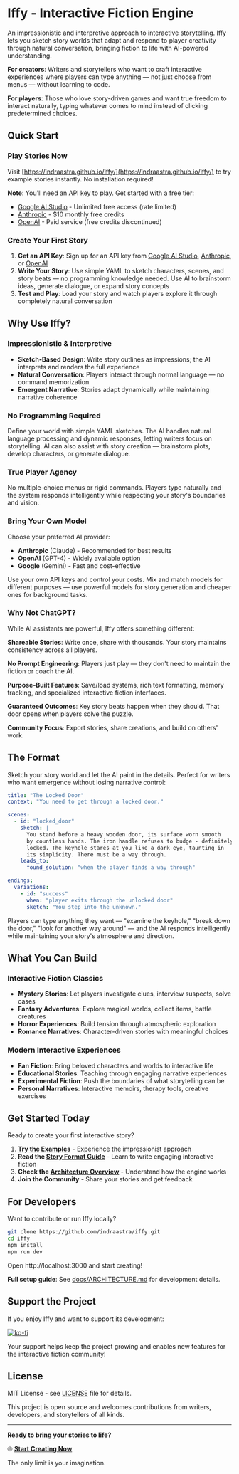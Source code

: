 # Iffy - Interactive Fiction Engine

An impressionistic and interpretive approach to interactive storytelling. Iffy lets you sketch story worlds that adapt and respond to player creativity through natural conversation, bringing fiction to life with AI-powered understanding.

**For creators**: Writers and storytellers who want to craft interactive experiences where players can type anything — not just choose from menus — without learning to code.

**For players**: Those who love story-driven games and want true freedom to interact naturally, typing whatever comes to mind instead of clicking predetermined choices.

## Quick Start

### Play Stories Now
Visit [https://indraastra.github.io/iffy/](https://indraastra.github.io/iffy/) to try example stories instantly. No installation required!

**Note**: You'll need an API key to play. Get started with a free tier:
- [Google AI Studio](https://makersuite.google.com/app/apikey) - Unlimited free access (rate limited)
- [Anthropic](https://console.anthropic.com) - $10 monthly free credits
- [OpenAI](https://platform.openai.com) - Paid service (free credits discontinued)

### Create Your First Story
1. **Get an API Key**: Sign up for an API key from [Google AI Studio](https://makersuite.google.com/app/apikey), [Anthropic](https://console.anthropic.com), or [OpenAI](https://platform.openai.com)
2. **Write Your Story**: Use simple YAML to sketch characters, scenes, and story beats — no programming knowledge needed. Use AI to brainstorm ideas, generate dialogue, or expand story concepts
3. **Test and Play**: Load your story and watch players explore it through completely natural conversation

## Why Use Iffy?

### Impressionistic & Interpretive
- **Sketch-Based Design**: Write story outlines as impressions; the AI interprets and renders the full experience
- **Natural Conversation**: Players interact through normal language — no command memorization
- **Emergent Narrative**: Stories adapt dynamically while maintaining narrative coherence

### No Programming Required
Define your world with simple YAML sketches. The AI handles natural language processing and dynamic responses, letting writers focus on storytelling. AI can also assist with story creation — brainstorm plots, develop characters, or generate dialogue.

### True Player Agency
No multiple-choice menus or rigid commands. Players type naturally and the system responds intelligently while respecting your story's boundaries and vision.

### Bring Your Own Model
Choose your preferred AI provider:
- **Anthropic** (Claude) - Recommended for best results
- **OpenAI** (GPT-4) - Widely available option
- **Google** (Gemini) - Fast and cost-effective

Use your own API keys and control your costs. Mix and match models for different purposes — use powerful models for story generation and cheaper ones for background tasks.

### Why Not ChatGPT?

While AI assistants are powerful, Iffy offers something different:

**Shareable Stories**: Write once, share with thousands. Your story maintains consistency across all players.

**No Prompt Engineering**: Players just play — they don't need to maintain the fiction or coach the AI.

**Purpose-Built Features**: Save/load systems, rich text formatting, memory tracking, and specialized interactive fiction interfaces.

**Guaranteed Outcomes**: Key story beats happen when they should. That door opens when players solve the puzzle.

**Community Focus**: Export stories, share creations, and build on others' work.

## The Format

Sketch your story world and let the AI paint in the details. Perfect for writers who want emergence without losing narrative control:

```yaml
title: "The Locked Door"
context: "You need to get through a locked door."

scenes:
  - id: "locked_door"
    sketch: |
      You stand before a heavy wooden door, its surface worn smooth 
      by countless hands. The iron handle refuses to budge - definitely 
      locked. The keyhole stares at you like a dark eye, taunting in 
      its simplicity. There must be a way through.
    leads_to:
      found_solution: "when the player finds a way through"

endings:
  variations:
    - id: "success"
      when: "player exits through the unlocked door"
      sketch: "You step into the unknown."
```

Players can type anything they want — "examine the keyhole," "break down the door," "look for another way around" — and the AI responds intelligently while maintaining your story's atmosphere and direction.

## What You Can Build

### Interactive Fiction Classics
- **Mystery Stories**: Let players investigate clues, interview suspects, solve cases
- **Fantasy Adventures**: Explore magical worlds, collect items, battle creatures  
- **Horror Experiences**: Build tension through atmospheric exploration
- **Romance Narratives**: Character-driven stories with meaningful choices

### Modern Interactive Experiences
- **Fan Fiction**: Bring beloved characters and worlds to interactive life
- **Educational Stories**: Teaching through engaging narrative experiences
- **Experimental Fiction**: Push the boundaries of what storytelling can be
- **Personal Narratives**: Interactive memoirs, therapy tools, creative exercises


## Get Started Today

Ready to create your first interactive story?

1. **[Try the Examples](https://indraastra.github.io/iffy/)** - Experience the impressionist approach
2. **Read the [Story Format Guide](docs/STORY_FORMAT.md)** - Learn to write engaging interactive fiction
3. **Check the [Architecture Overview](docs/ARCHITECTURE.md)** - Understand how the engine works
4. **Join the Community** - Share your stories and get feedback

## For Developers

Want to contribute or run Iffy locally?

```bash
git clone https://github.com/indraastra/iffy.git
cd iffy
npm install
npm run dev
```

Open http://localhost:3000 and start creating!

**Full setup guide**: See [docs/ARCHITECTURE.md](docs/ARCHITECTURE.md) for development details.

## Support the Project

If you enjoy Iffy and want to support its development:

[![ko-fi](https://ko-fi.com/img/githubbutton_sm.svg)](https://ko-fi.com/indraastra)

Your support helps keep the project growing and enables new features for the interactive fiction community!

## License

MIT License - see [LICENSE](LICENSE) file for details.

This project is open source and welcomes contributions from writers, developers, and storytellers of all kinds.

---

**Ready to bring your stories to life?**

🌐 **[Start Creating Now](https://indraastra.github.io/iffy/)**

The only limit is your imagination.